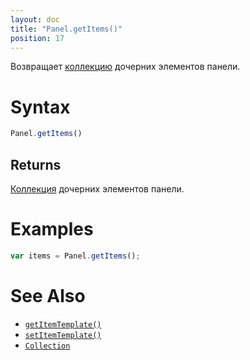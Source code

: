 ```yaml
---
layout: doc
title: "Panel.getItems()"
position: 17
---
```


Возвращает [коллекцию](../../../KeyConcepts/Collection/) дочерних элементов панели.

# Syntax

```js
Panel.getItems()
```

## Returns

[Коллекция](../../../KeyConcepts/Collection/) дочерних элементов панели.

# Examples

```js
var items = Panel.getItems();
```

# See Also

* [`getItemTemplate()`](../Panel.getItemTemplate/)
* [`setItemTemplate()`](../Panel.setItemTemplate/)
* [`Collection`](../../../KeyConcepts/Collection/)
